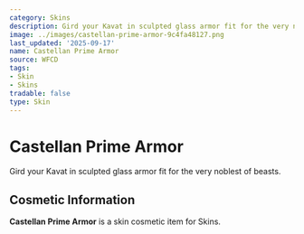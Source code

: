 ```yaml
---
category: Skins
description: Gird your Kavat in sculpted glass armor fit for the very noblest of beasts.
image: ../images/castellan-prime-armor-9c4fa48127.png
last_updated: '2025-09-17'
name: Castellan Prime Armor
source: WFCD
tags:
- Skin
- Skins
tradable: false
type: Skin
---
```


# Castellan Prime Armor

Gird your Kavat in sculpted glass armor fit for the very noblest of beasts.

## Cosmetic Information

**Castellan Prime Armor** is a skin cosmetic item for Skins.

